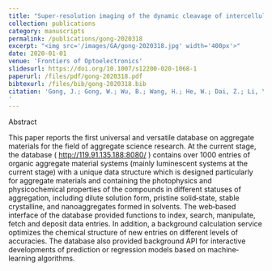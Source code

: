 ```yaml
---
title: "Super-resolution imaging of the dynamic cleavage of intercellular tunneling nanotubes"
collection: publications
category: manuscripts
permalink: /publications/gong-2020318
excerpt: "<img src='/images/GA/gong-2020318.jpg' width='400px'>"
date: 2020-01-01
venue: 'Frontiers of Optoelectronics'
slidesurl: https://doi.org/10.1007/s12200-020-1068-1
paperurl: /files/pdf/gong-2020318.pdf
bibtexurl: /files/bib/gong-2020318.bib
citation: 'Gong, J.; Gong, W.; Wu, B.; Wang, H.; He, W.; Dai, Z.; Li, Y.; Liu, Y.; Wang, Z.; Tuo, X.; Lam, J. W. Y.; Qiu, Z.; Zhao, Z.; Tang, B. Z. ASBase: The Universal Database for Aggregate Science. Aggregate 2023, 4 (1), e263. https://doi.org/10.1002/agt2.263.
'
---
```

Abstract
            
This paper reports the first universal and versatile database on aggregate materials for the field of aggregate science research. At the current stage, the database (
http://119.91.135.188:8080/
) contains over 1000 entries of organic aggregate material systems (mainly luminescent systems at the current stage) with a unique data structure which is designed particularly for aggregate materials and containing the photophysics and physicochemical properties of the compounds in different statuses of aggregation, including dilute solution form, pristine solid‐state, stable crystalline, and nanoaggregates formed in solvents. The web‐based interface of the database provided functions to index, search, manipulate, fetch and deposit data entries. In addition, a background calculation service optimizes the chemical structure of new entries on different levels of accuracies. The database also provided background API for interactive developments of prediction or regression models based on machine‐learning algorithms.
